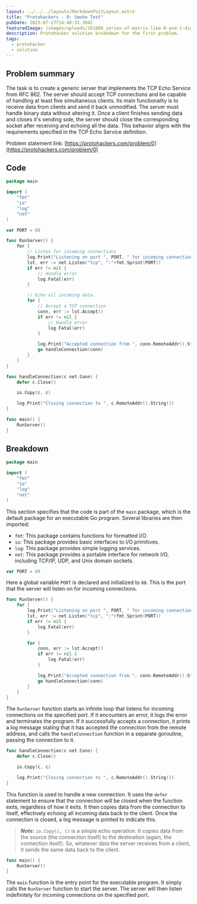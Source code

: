 ```yaml
---
layout: ../../../layouts/MarkdownPostLayout.astro
title: "Protohackers - 0: Smoke Test"
pubDate: 2023-07-17T14:48:31.304Z
featuredImage: /images/uploads/351000_series-of-matrix-like-0-and-1-digits-behind-smoke-_esrgan-v1-x2plus.png
description: Protohacker solution breakdown for the first problem.
tags:
  - protohacker
  - solution
---
```


## P﻿roblem summary

The task is to create a generic server that implements the TCP Echo Service from RFC 862. The server should accept TCP connections and be capable of handling at least five simultaneous clients. Its main functionality is to receive data from clients and send it back unmodified. The server must handle binary data without altering it. Once a client finishes sending data and closes it's sending side, the server should close the corresponding socket after receiving and echoing all the data. This behavior aligns with the requirements specified in the TCP Echo Service definition.

P﻿roblem statement link: [https://protohackers.com/problem/0](https://protohackers.com/problem/0)

## Code

```go
package main

import (
    "fmt"
    "io"
    "log"
    "net"
)

var PORT = 80

func RunServer() {
    for {
        // Listen for incoming connections
        log.Print("Listening on port ", PORT, " for incoming connections.")
        lst, err := net.Listen("tcp", ":"+fmt.Sprint(PORT))
        if err != nil {
            // Handle error
            log.Fatal(err)
        }

        // Echo all incoming data.
        for {
            // Accept a TCP connection
            conn, err := lst.Accept()
            if err != nil {
                // Handle error
                log.Fatal(err)
            }

            log.Print("Accepted connection from ", conn.RemoteAddr().String())
            go handleConnection(conn)
        }
    }
}

func handleConnection(c net.Conn) {
    defer c.Close()

    io.Copy(c, c)

    log.Print("Closing connection to ", c.RemoteAddr().String())
}

func main() {
    RunServer()
}

```

## B﻿reakdown

```go
package main

import (
    "fmt"
    "io"
    "log"
    "net"
)
```
This section specifies that the code is part of the `main` package, which is the default package for an executable Go program. Several libraries are then imported:

-   `fmt`: This package contains functions for formatted I/O.
-   `io`: This package provides basic interfaces to I/O primitives.
-   `log`: This package provides simple logging services.
-   `net`: This package provides a portable interface for network I/O, including TCP/IP, UDP, and Unix domain sockets.

```go
var PORT = 80
```
Here a global variable `PORT` is declared and initialized to `80`. This is the port that the server will listen on for incoming connections.

```go
func RunServer() {
	for {
		log.Print("Listening on port ", PORT, " for incoming connections.")
		lst, err := net.Listen("tcp", ":"+fmt.Sprint(PORT))
		if err != nil {
			log.Fatal(err)
		}

		for {
			conn, err := lst.Accept()
			if err != nil {
				log.Fatal(err)
			}

			log.Print("Accepted connection from ", conn.RemoteAddr().String())
			go handleConnection(conn)
		}
	}
}
```
The `RunServer` function starts an infinite loop that listens for incoming connections on the specified port. If it encounters an error, it logs the error and terminates the program. If it successfully accepts a connection, it prints a log message stating that it has accepted the connection from the remote address, and calls the `handleConnection` function in a separate goroutine, passing the connection to it.

```go
func handleConnection(c net.Conn) {
	defer c.Close()

	io.Copy(c, c)

	log.Print("Closing connection to ", c.RemoteAddr().String())
}
```
This function is used to handle a new connection. It uses the `defer` statement to ensure that the connection will be closed when the function exits, regardless of how it exits. It then copies data from the connection to itself, effectively echoing all incoming data back to the client. Once the connection is closed, a log message is printed to indicate this.

> **_Note:_** `io.Copy(c, c)` is a simple echo operation. It copies data from the source (the connection itself) to the destination (again, the connection itself). So, whatever data the server receives from a client, it sends the same data back to the client.

```go
func main() {
    RunServer()
}
```
The `main` function is the entry point for the executable program. It simply calls the `RunServer` function to start the server. The server will then listen indefinitely for incoming connections on the specified port.